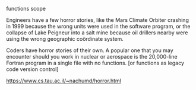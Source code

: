 functions
scope

Engineers have a few horror stories, like the Mars Climate Orbiter crashing in 1999 because the wrong units were used in the software program, or the collapse of Lake Peigneur into a salt mine because oil drillers nearby were using the wrong geographic coördinate system.

Coders have horror stories of their own.  A popular one that you may encounter should you work in nuclear or aerospace is the 20,000-line Fortran program in a single file with no functions. [or functions as legacy code version control]

https://www.cs.tau.ac.il/~nachumd/horror.html

